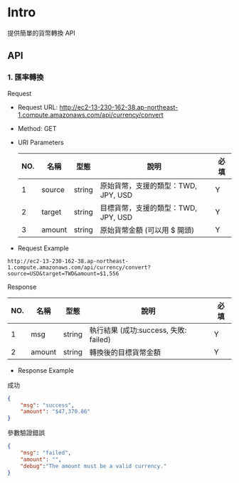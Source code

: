 # Intro

提供簡單的貨幣轉換 API

## API

### 1. 匯率轉換

Request

- Request URL: http://ec2-13-230-162-38.ap-northeast-1.compute.amazonaws.com/api/currency/convert
- Method: GET
- URI Parameters
    
    
    | NO. | 名稱 | 型態 | 說明 | 必填 |
    | --- | --- | --- | --- | --- |
    | 1 | source | string | 原始貨幣，支援的類型：TWD, JPY, USD  | Y |
    | 2 | target | string | 目標貨幣，支援的類型：TWD, JPY, USD  | Y |
    | 3 | amount | string | 原始貨幣金額 (可以用 $ 開頭) | Y |
- Request Example

`http://ec2-13-230-162-38.ap-northeast-1.compute.amazonaws.com/api/currency/convert?source=USD&target=TWD&amount=$1,556`

Response

| NO. | 名稱 | 型態 | 說明 | 必填 |
| --- | --- | --- | --- | --- |
| 1 | msg | string | 執行結果 (成功:success, 失敗: failed) | Y |
| 2 | amount | string | 轉換後的目標貨幣金額 | Y |
- Response Example

成功

```json
{
    "msg": "success",
    "amount": "$47,370.86"
}
```

參數驗證錯誤

```json
{
    "msg": "failed",
    "amount": "",
    "debug":"The amount must be a valid currency."
}
```